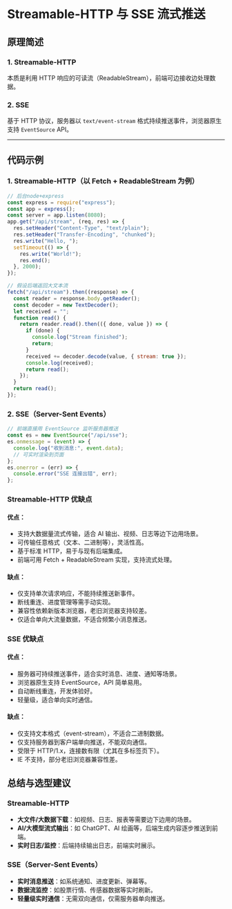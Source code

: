 # Streamable-HTTP 与 SSE 流式推送

## 原理简述

### 1. Streamable-HTTP

本质是利用 HTTP 响应的可读流（ReadableStream），前端可边接收边处理数据。

### 2. SSE

基于 HTTP 协议，服务器以 `text/event-stream` 格式持续推送事件，浏览器原生支持 `EventSource` API。

---

## 代码示例

### 1. Streamable-HTTP（以 Fetch + ReadableStream 为例）

```javascript
// 后台node+express
const express = require("express");
const app = express();
const server = app.listen(8080);
app.get("/api/stream", (req, res) => {
  res.setHeader("Content-Type", "text/plain");
  res.setHeader("Transfer-Encoding", "chunked");
  res.write("Hello, ");
  setTimeout(() => {
    res.write("World!");
    res.end();
  }, 2000);
});
```

```js
// 假设后端返回大文本流
fetch("/api/stream").then((response) => {
  const reader = response.body.getReader();
  const decoder = new TextDecoder();
  let received = "";
  function read() {
    return reader.read().then(({ done, value }) => {
      if (done) {
        console.log("Stream finished");
        return;
      }
      received += decoder.decode(value, { stream: true });
      console.log(received);
      return read();
    });
  }
  return read();
});
```

### 2. SSE（Server-Sent Events）

```js
// 前端直接用 EventSource 监听服务器推送
const es = new EventSource("/api/sse");
es.onmessage = (event) => {
  console.log("收到消息:", event.data);
  // 可实时渲染到页面
};
es.onerror = (err) => {
  console.error("SSE 连接出错", err);
};
```

### Streamable-HTTP 优缺点

#### 优点：

- 支持大数据量流式传输，适合 AI 输出、视频、日志等边下边用场景。
- 可传输任意格式（文本、二进制等），灵活性高。
- 基于标准 HTTP，易于与现有后端集成。
- 前端可用 Fetch + ReadableStream 实现，支持流式处理。

#### 缺点：

- 仅支持单次请求响应，不能持续推送新事件。
- 断线重连、进度管理等需手动实现。
- 兼容性依赖新版本浏览器，老旧浏览器支持较差。
- 仅适合单向大流量数据，不适合频繁小消息推送。

### SSE 优缺点

#### 优点：

- 服务器可持续推送事件，适合实时消息、进度、通知等场景。
- 浏览器原生支持 EventSource，API 简单易用。
- 自动断线重连，开发体验好。
- 轻量级，适合单向实时通信。

#### 缺点：

- 仅支持文本格式（event-stream），不适合二进制数据。
- 仅支持服务器到客户端单向推送，不能双向通信。
- 受限于 HTTP/1.x，连接数有限（尤其在多标签页下）。
- IE 不支持，部分老旧浏览器兼容性差。

## 总结与选型建议

### Streamable-HTTP

- **大文件/大数据下载**：如视频、日志、报表等需要边下边用的场景。
- **AI/大模型流式输出**：如 ChatGPT、AI 绘画等，后端生成内容逐步推送到前端。
- **实时日志/监控**：后端持续输出日志，前端实时展示。

### SSE（Server-Sent Events）

- **实时消息推送**：如系统通知、进度更新、弹幕等。
- **数据流监控**：如股票行情、传感器数据等实时刷新。
- **轻量级实时通信**：无需双向通信，仅需服务器单向推送。
